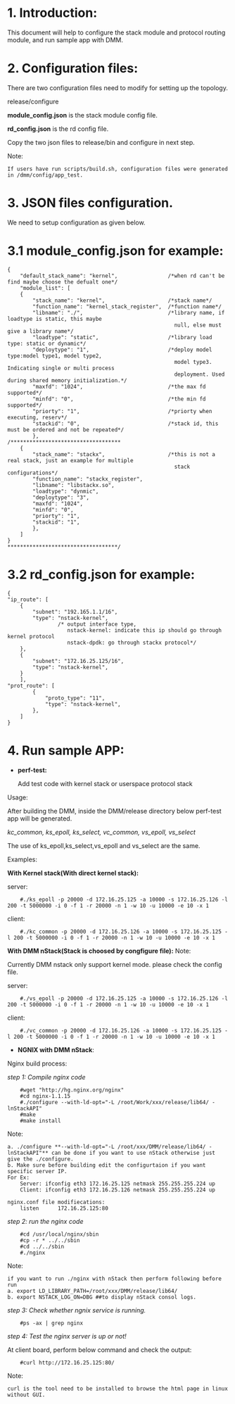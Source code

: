 # 1.  Introduction:

This document will help to configure the stack module and protocol routing module,
and run sample app with DMM.

# 2.  Configuration files:

There are two configuration files need to modify for setting up the
topology.

release/configure

**module_config.json** is the stack module config file.

**rd_config.json** is the rd config file.

Copy the two json files to release/bin and configure in next step.

<!-- -->

Note:

    If users have run scripts/build.sh, configuration files were generated in /dmm/config/app_test.

# 3.  JSON files configuration.

We need to setup configuration as given below.

# 3.1  module_config.json for example:

```
{
    "default_stack_name": "kernel",                /*when rd can't be find maybe choose the defualt one*/
    "module_list": [
    {
        "stack_name": "kernel",                    /*stack name*/
        "function_name": "kernel_stack_register",  /*function name*/
        "libname": "./",                           /*library name, if loadtype is static, this maybe
                                                     null, else must give a library name*/
        "loadtype": "static",                      /*library load type: static or dynamic*/
        "deploytype": "1",                         /*deploy model type:model type1, model type2,
                                                     model type3. Indicating single or multi process
                                                     deployment. Used during shared memory initialization.*/
        "maxfd": "1024",                           /*the max fd supported*/
        "minfd": "0",                              /*the min fd supported*/
        "priorty": "1",                            /*priorty when executing, reserv*/
        "stackid": "0",                            /*stack id, this must be ordered and not be repeated*/
        },
/***********************************
    {
        "stack_name": "stackx",                    /*this is not a real stack, just an example for multiple
                                                     stack configurations*/
        "function_name": "stackx_register",
        "libname": "libstackx.so",
        "loadtype": "dynmic",
        "deploytype": "3",
        "maxfd": "1024",
        "minfd": "0",
        "priorty": "1",
        "stackid": "1",
        },
    ]
}
***********************************/
```

# 3.2  rd_config.json for example:

```
{
"ip_route": [
    {
        "subnet": "192.165.1.1/16",
        "type": "nstack-kernel",
                /* output interface type,
                   nstack-kernel: indicate this ip should go through kernel protocol
                   nstack-dpdk: go through stackx protocol*/
    },
    {
        "subnet": "172.16.25.125/16",
        "type": "nstack-kernel",
    }
    ],
"prot_route": [
        {
            "proto_type": "11",
            "type": "nstack-kernel",
        },
    ]
}
```
# 4.  Run sample APP:

-  **perf-test:**

    Add test code with kernel stack or userspace protocol stack


Usage:

After building the DMM, inside the DMM/release directory below perf-test app will be generated.

*kc_common, ks_epoll, ks_select, vc_common, vs_epoll, vs_select*

The use of ks_epoll,ks_select,vs_epoll and vs_select are the same.

Examples:

**With Kernel stack(With direct kernel stack):**

server:
```
    #./ks_epoll -p 20000 -d 172.16.25.125 -a 10000 -s 172.16.25.126 -l 200 -t 5000000 -i 0 -f 1 -r 20000 -n 1 -w 10 -u 10000 -e 10 -x 1
```
client:
```
    #./kc_common -p 20000 -d 172.16.25.126 -a 10000 -s 172.16.25.125 -l 200 -t 5000000 -i 0 -f 1 -r 20000 -n 1 -w 10 -u 10000 -e 10 -x 1
```

**With DMM nStack(Stack is choosed by congfigure file):**
Note:

   Currently DMM nstack only support kernel mode. please check the config file.

server:
```
    #./vs_epoll -p 20000 -d 172.16.25.125 -a 10000 -s 172.16.25.126 -l 200 -t 5000000 -i 0 -f 1 -r 20000 -n 1 -w 10 -u 10000 -e 10 -x 1
```
client:
```
    #./vc_common -p 20000 -d 172.16.25.126 -a 10000 -s 172.16.25.125 -l 200 -t 5000000 -i 0 -f 1 -r 20000 -n 1 -w 10 -u 10000 -e 10 -x 1
```

- **NGNIX with DMM nStack**:

Nginx build process:

*step 1: Compile nginx code*

```
    #wget "http://hg.nginx.org/nginx"
    #cd nginx-1.1.15
    #./configure --with-ld-opt="-L /root/Work/xxx/release/lib64/ -lnStackAPI"
    #make
    #make install
```
Note:

    a. ./configure **--with-ld-opt="-L /root/xxx/DMM/release/lib64/ -lnStackAPI"** can be done if you want to use nStack otherwise just give the ./configure.
    b. Make sure before building edit the configurtaion if you want specific server IP.
    For Ex:
        Server: ifconfig eth3 172.16.25.125 netmask 255.255.255.224 up
        Client: ifconfig eth3 172.16.25.126 netmask 255.255.255.224 up

    nginx.conf file modifiecations:
        listen      172.16.25.125:80

*step 2: run the nginx code*

```
    #cd /usr/local/nginx/sbin
    #cp -r * ../../sbin
    #cd ../../sbin
    #./nginx
```
Note:

    if you want to run ./nginx with nStack then perform following before run
    a. export LD_LIBRARY_PATH=/root/xxx/DMM/release/lib64/
    b. export NSTACK_LOG_ON=DBG ##to display nStack consol logs.

*step 3: Check whether ngnix service is running.*

```
    #ps -ax | grep nginx
```
*step 4: Test the nginx server is up or not!*

At client board, perform below command and check the output:
```
    #curl http://172.16.25.125:80/
```
Note:

    curl is the tool need to be installed to browse the html page in linux without GUI.
